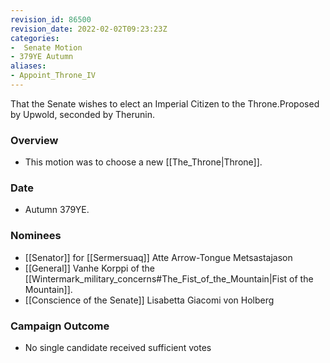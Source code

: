 ```yaml
---
revision_id: 86500
revision_date: 2022-02-02T09:23:23Z
categories:
-  Senate Motion
- 379YE Autumn
aliases:
- Appoint_Throne_IV
---
```


That the Senate wishes to elect an Imperial Citizen to the Throne.Proposed by Upwold, seconded by Therunin. 


### Overview
* This motion was to choose a new [[The_Throne|Throne]].

### Date
* Autumn 379YE.

### Nominees
* [[Senator]] for [[Sermersuaq]] Atte Arrow-Tongue Metsastajason
* [[General]] Vanhe Korppi of the [[Wintermark_military_concerns#The_Fist_of_the_Mountain|Fist of the Mountain]].
* [[Conscience of the Senate]] Lisabetta Giacomi von Holberg

### Campaign Outcome
* No single candidate received sufficient votes


